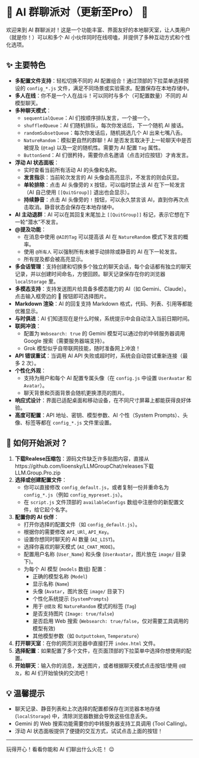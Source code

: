 # 🤖 AI 群聊派对（更新至Pro） 🎉

欢迎来到 AI 群聊派对！这是一个功能丰富、界面友好的本地聊天室，让人类用户（就是你！）可以和多个 AI 小伙伴同时在线唠嗑，并提供了多种互动方式和个性化选项。

## ✨ 主要特色

*   **多配置文件支持**：轻松切换不同的 AI 配置组合！通过顶部的下拉菜单选择预设的 `config_*.js` 文件，满足不同场景或实验需求。配置保存在本地存储中。
*   **多人在线**：你不是一个人在战斗！可以同时与多个（可配置数量）不同的 AI 模型聊天。
*   **多种聊天模式**：
    *   `sequentialQueue`：AI 们按顺序排队发言，一个接一个。
    *   `shuffledQueue`：AI 们随机排队，每次你发话后，下一个随机 AI 接话。
    *   `randomSubsetQueue`：每次你发话后，随机挑选几个 AI 出来七嘴八舌。
    *   `NatureRandom`：模拟更自然的群聊！AI 是否发言取决于上一轮聊天中是否被提及 (`@tag`) 以及一定的随机性。需要为 AI 配置 `Tag` 属性。
    *   `ButtonSend`：AI 们很矜持，需要你点名邀请（点击对应按钮）才肯发言。
*   **浮动 AI 状态面板**：
    *   实时查看当前所有活动 AI 的头像和名称。
    *   **发言指示**：当前轮次发言的 AI 头像会高亮显示，不发言的则会灰显。
    *   **单轮排除**：点击 AI 头像旁的 `X` 按钮，可以临时禁止该 AI 在下一轮发言（AI 自己使用 `[[QuitGroup]]` 退出也会显示）。
    *   **持续静音**：点击 AI 头像旁的 `!` 按钮，可以永久禁言该 AI，直到你再次点击取消。静音状态会保存在本地存储中。
*   **AI 主动退群**：AI 可以在其回复末尾加上 `[[QuitGroup]]` 标记，表示它想在下一轮“潜水”不发言。
*   **@提及功能**：
    *   在消息中使用 `@AI的Tag` 可以提高该 AI 在 `NatureRandom` 模式下发言的概率。
    *   使用 `@所有人` 可以强制所有未被手动排除或静音的 AI 在下一轮发言。
    *   所有提及都会被高亮显示。
*   **多会话管理**：支持创建和切换多个独立的聊天会话，每个会话都有独立的聊天记录，并以创建时间命名，方便回顾。聊天记录保存在你的浏览器 `localStorage` 里。
*   **多模态支持**：支持发送图片给具备多模态能力的 AI（如 Gemini、Claude）。点击输入框旁边的 📎 按钮即可选择图片。
*   **Markdown 渲染**：AI 的回复支持 Markdown 格式，代码、列表、引用等都能优雅显示。
*   **与时俱进**：AI 们知道现在是什么时候，系统提示中会自动注入当前日期时间。
*   **联网冲浪**：
    *   配置为 `Websearch: true` 的 Gemini 模型可以通过你的中转服务器调用 Google 搜索（需要服务器端支持）。
    *   Grok 模型似乎自带联网技能，随时准备网上冲浪！
*   **API 错误重试**：当调用 AI API 失败或超时时，系统会自动尝试重新连接（最多 2 次）。
*   **个性化外观**：
    *   支持为用户和每个 AI 配置专属头像（在 `config.js` 中设置 `UserAvatar` 和 `Avatar`）。
    *   聊天背景和页面背景会随机更换漂亮的图片。
*   **响应式设计**：界面已适配桌面和移动设备，在不同尺寸屏幕上都能获得良好体验。
*   **高度可配置**：API 地址、密钥、模型参数、AI 个性（System Prompts）、头像、标签等都在 `config_*.js` 文件里设置。

## 🚀 如何开始派对？
1.  **下载Realese压缩包**：源码文件缺乏许多贴图内容，直接从https://github.com/lioensky/LLMGroupChat/releases下载LLM.Group.Pro.zip
2.  **选择或创建配置文件**：
    *   你可以直接修改 `config_default.js`，或者复制一份并重命名为 `config_*.js`（例如 `config_mypreset.js`）。
    *   在 `script.js` 文件顶部的 `availableConfigs` 数组中注册你的新配置文件，给它起个名字。
3.  **配置你的 AI 伙伴**：
    *   打开你选择的配置文件（如 `config_default.js`）。
    *   根据你的需要修改 `API_URl`, `API_Key`。
    *   设置你想同时聊天的 AI 数量 (`AI_LIST`)。
    *   选择你喜欢的聊天模式 (`AI_CHAT_MODE`)。
    *   配置用户名称 (`User_Name`) 和头像 (`UserAvatar`，图片放在 `image/` 目录下)。
    *   为每个 AI 模型 (`models` 数组) 配置：
        *   正确的模型名称 (`Model`)
        *   显示名称 (`Name`)
        *   头像 (`Avatar`，图片放在 `image/` 目录下)
        *   个性化系统提示 (`SystemPrompts`)
        *   用于 `@提及` 和 `NatureRandom` 模式的标签 (`Tag`)
        *   是否支持图片 (`Image: true/false`)
        *   是否启用 Web 搜索 (`Websearch: true/false`，仅对需要工具调用的模型有效)
        *   其他模型参数（如 `Outputtoken`, `Temperature`）
4.  **打开聊天室**：在你的网页浏览器中直接打开 `index.html` 文件。
5.  **选择配置**：如果配置了多个文件，在页面顶部的下拉菜单中选择你想使用的配置。
6.  **开始聊天**：输入你的消息，发送图片，或者根据聊天模式点击按钮/使用 `@提及`，和 AI 们开始愉快的交流吧！

## 💡 温馨提示

*   聊天记录、静音列表和上次选择的配置都保存在浏览器本地存储 (`localStorage`) 中，清除浏览器数据会导致这些信息丢失。
*   Gemini 的 Web 搜索功能需要你的中转服务器支持工具调用 (Tool Calling)。
*   浮动 AI 状态面板提供了便捷的交互方式，试试点击上面的按钮！

---

玩得开心！看看你能和 AI 们聊出什么火花！ 😉
